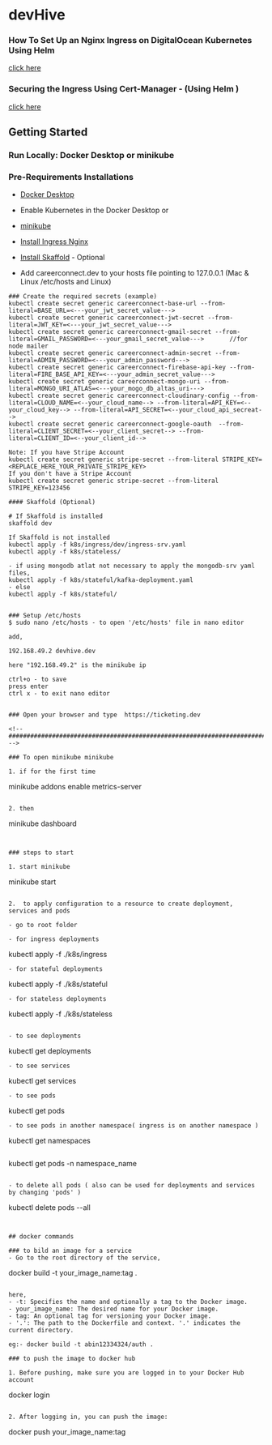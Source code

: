 # devHive


### How To Set Up an Nginx Ingress on DigitalOcean Kubernetes Using Helm 

[click here](https://www.digitalocean.com/community/tutorials/how-to-set-up-an-nginx-ingress-on-digitalocean-kubernetes-using-helm)


###  Securing the Ingress Using Cert-Manager  - (Using Helm )

[click here](https://www.digitalocean.com/community/tutorials/how-to-set-up-an-nginx-ingress-on-digitalocean-kubernetes-using-helm#step-4-securing-the-ingress-using-cert-manager)



## Getting Started
### Run Locally: Docker Desktop or minikube

### Pre-Requirements Installations

- [Docker Desktop](https://docs.docker.com/get-docker/)
- Enable Kubernetes in the Docker Desktop
or 
- [minikube](https://www.linuxbuzz.com/install-minikube-on-ubuntu/)

- [Install Ingress Nginx](https://kubernetes.github.io/ingress-nginx/deploy/)
- [Install Skaffold](https://skaffold.dev/docs/install/) - Optional
- Add careerconnect.dev to your hosts file pointing to 127.0.0.1 (Mac & Linux /etc/hosts and Linux)

```
### Create the required secrets (example)
kubectl create secret generic careerconnect-base-url --from-literal=BASE_URL=<---your_jwt_secret_value--->
kubectl create secret generic careerconnect-jwt-secret --from-literal=JWT_KEY=<---your_jwt_secret_value--->
kubectl create secret generic careerconnect-gmail-secret --from-literal=GMAIL_PASSWORD=<---your_gmail_secret_value--->       //for node mailer
kubectl create secret generic careerconnect-admin-secret --from-literal=ADMIN_PASSWORD=<---your_admin_password--->
kubectl create secret generic careerconnect-firebase-api-key --from-literal=FIRE_BASE_API_KEY=<---your_admin_secret_value--->
kubectl create secret generic careerconnect-mongo-uri --from-literal=MONGO_URI_ATLAS=<---your_mogo_db_altas_uri--->
kubectl create secret generic careerconnect-cloudinary-config --from-literal=CLOUD_NAME=<--your_cloud_name--> --from-literal=API_KEY=<--your_cloud_key--> --from-literal=API_SECRET=<--your_cloud_api_secreat-->
kubectl create secret generic careerconnect-google-oauth  --from-literal=CLIENT_SECRET=<--your_client_secret--> --from-literal=CLIENT_ID=<--your_client_id-->

Note: If you have Stripe Account
kubectl create secret generic stripe-secret --from-literal STRIPE_KEY=<REPLACE_HERE_YOUR_PRIVATE_STRIPE_KEY>
If you don't have a Stripe Account
kubectl create secret generic stripe-secret --from-literal STRIPE_KEY=123456

#### Skaffold (Optional)

# If Skaffold is installed
skaffold dev

If Skaffold is not installed
kubectl apply -f k8s/ingress/dev/ingress-srv.yaml
kubectl apply -f k8s/stateless/

- if using mongodb atlat not necessary to apply the mongodb-srv yaml files,
kubectl apply -f k8s/stateful/kafka-deployment.yaml
- else
kubectl apply -f k8s/stateful/


### Setup /etc/hosts
$ sudo nano /etc/hosts - to open '/etc/hosts' file in nano editor

add,

192.168.49.2 devhive.dev

here "192.168.49.2" is the minikube ip

ctrl+o - to save
press enter
ctrl x - to exit nano editor


### Open your browser and type  https://ticketing.dev 

<!-- ########################################################################################################## -->

### To open minikube minikube 

1. if for the first time

```
minikube addons enable metrics-server
```

2. then

```
minikube dashboard
```


### steps to start

1. start minikube

```
minikube start
```

2.  to apply configuration to a resource to create deployment, services and pods

- go to root folder

- for ingress deployments

```
kubectl apply -f ./k8s/ingress
```
- for stateful deployments

```
kubectl apply -f ./k8s/stateful
```
- for stateless deployments

```
kubectl apply -f ./k8s/stateless
```

- to see deployments 

```
kubectl get deployments
```
- to see services 

```
kubectl get services
```
- to see pods 

```
kubectl get pods
```    
- to see pods in another namespace( ingress is on another namespace )

```
kubectl get namespaces
```

```
kubectl get pods -n namespace_name
```    

- to delete all pods ( also can be used for deployments and services by changing 'pods' )

```
kubectl delete pods --all
```


## docker commands

### to bild an image for a service
- Go to the root directory of the service,

```
docker build -t your_image_name:tag .
```

here,
- -t: Specifies the name and optionally a tag to the Docker image.
- your_image_name: The desired name for your Docker image.
- tag: An optional tag for versioning your Docker image. 
- '.': The path to the Dockerfile and context. '.' indicates the current directory.

eg:- docker build -t abin12334324/auth .

### to push the image to docker hub

1. Before pushing, make sure you are logged in to your Docker Hub account

```
docker login
```

2. After logging in, you can push the image:

```
docker push your_image_name:tag
```